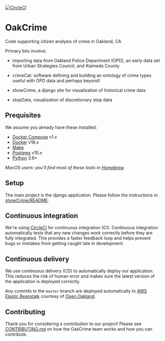 [![CircleCI](https://circleci.com/gh/openoakland/OakCrime.svg?style=svg)](https://circleci.com/gh/openoakland/OakCrime)

OakCrime
========

Code supporting citizen analysis of crime in Oakland, CA

Primary bits involve:

* importing data from Oakland Police Department (OPD), an early data set from Urban Strategies Council, and Alameda County

* crimeCat: software defining and building an ontology of crime types useful with OPD data and perhaps beyond!

* showCrime, a django site for visualization of historical crime data

* stopData, visualization of discretionary stop data


## Prequisites

We assume you already have these installed:

- [Docker Compose](https://docs.docker.com/compose/) v1.x
- [Docker](https://www.docker.com/) v18.x
- [Make](https://www.gnu.org/software/make/)
- [Postgres](https://www.postgresql.org/) v10.x
- [Python](https://www.python.org/) 3.6+

_MacOS users: you'll find most of these tools in [Homebrew](https://brew.sh)._


## Setup

The main project is the django application. Please follow the instructions in
[showCrime/README](showCrime/README.md).


## Continuous integration

We're using [CircleCI](https://circleci.com/) for continuous integration (CI).
Continuous integration automatically tests that any new changes work correctly
before they are fully integrated. This provides a faster feedback loop and helps
prevent bugs or mistakes from getting caught late in development.


## Continuous delivery

We use continuous delivery (CD) to automatically deploy our application. This
reduces the risk of human error and makes sure the latest version of the
application is deployed correctly.

Any commits to the `master` branch are deployed automatically to [AWS Elastic
Beanstalk](https://aws.amazon.com/elasticbeanstalk/) courtesy of [Open
Oakland](http://openoakland.org/).


## Contributing

Thank you for considering a contribution to our project! Please see
[CONTRIBUTING.md](CONTRIBUTING.md) on how the OakCrime team works and how you
can contribute.
